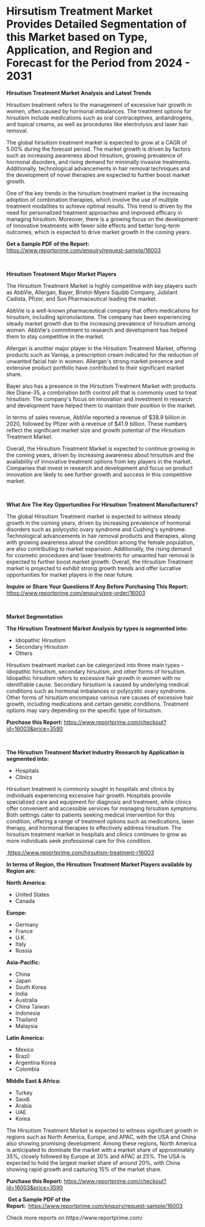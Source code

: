 <p><h1>Hirsutism Treatment Market Provides Detailed Segmentation of this Market based on Type, Application, and Region and Forecast for the Period from 2024 - 2031</h1></p><p><strong>Hirsutism Treatment Market Analysis and Latest Trends</strong></p>
<p><p>Hirsutism treatment refers to the management of excessive hair growth in women, often caused by hormonal imbalances. The treatment options for hirsutism include medications such as oral contraceptives, antiandrogens, and topical creams, as well as procedures like electrolysis and laser hair removal.</p><p>The global hirsutism treatment market is expected to grow at a CAGR of 5.00% during the forecast period. The market growth is driven by factors such as increasing awareness about hirsutism, growing prevalence of hormonal disorders, and rising demand for minimally invasive treatments. Additionally, technological advancements in hair removal techniques and the development of novel therapies are expected to further boost market growth.</p><p>One of the key trends in the hirsutism treatment market is the increasing adoption of combination therapies, which involve the use of multiple treatment modalities to achieve optimal results. This trend is driven by the need for personalized treatment approaches and improved efficacy in managing hirsutism. Moreover, there is a growing focus on the development of innovative treatments with fewer side effects and better long-term outcomes, which is expected to drive market growth in the coming years.</p></p>
<p><strong>Get a Sample PDF of the Report:&nbsp;</strong> <a href="https://www.reportprime.com/enquiry/request-sample/16003">https://www.reportprime.com/enquiry/request-sample/16003</a></p>
<p>&nbsp;</p>
<p><strong>Hirsutism Treatment Major Market Players</strong></p>
<p><p>The Hirsutism Treatment Market is highly competitive with key players such as AbbVie, Allergan, Bayer, Bristol-Myers Squibb Company, Jubilant Cadista, Pfizer, and Sun Pharmaceutical leading the market. </p><p>AbbVie is a well-known pharmaceutical company that offers medications for hirsutism, including spironolactone. The company has been experiencing steady market growth due to the increasing prevalence of hirsutism among women. AbbVie's commitment to research and development has helped them to stay competitive in the market.</p><p>Allergan is another major player in the Hirsutism Treatment Market, offering products such as Vaniqa, a prescription cream indicated for the reduction of unwanted facial hair in women. Allergan's strong market presence and extensive product portfolio have contributed to their significant market share.</p><p>Bayer also has a presence in the Hirsutism Treatment Market with products like Diane-35, a combination birth control pill that is commonly used to treat hirsutism. The company's focus on innovation and investment in research and development have helped them to maintain their position in the market.</p><p>In terms of sales revenue, AbbVie reported a revenue of $38.9 billion in 2020, followed by Pfizer with a revenue of $41.9 billion. These numbers reflect the significant market size and growth potential of the Hirsutism Treatment Market. </p><p>Overall, the Hirsutism Treatment Market is expected to continue growing in the coming years, driven by increasing awareness about hirsutism and the availability of innovative treatment options from key players in the market. Companies that invest in research and development and focus on product innovation are likely to see further growth and success in this competitive market.</p></p>
<p>&nbsp;</p>
<p><strong>What Are The Key Opportunities For Hirsutism Treatment Manufacturers?</strong></p>
<p><p>The global Hirsutism Treatment market is expected to witness steady growth in the coming years, driven by increasing prevalence of hormonal disorders such as polycystic ovary syndrome and Cushing's syndrome. Technological advancements in hair removal products and therapies, along with growing awareness about the condition among the female population, are also contributing to market expansion. Additionally, the rising demand for cosmetic procedures and laser treatments for unwanted hair removal is expected to further boost market growth. Overall, the Hirsutism Treatment market is projected to exhibit strong growth trends and offer lucrative opportunities for market players in the near future.</p></p>
<p><strong>Inquire or Share Your Questions If Any Before Purchasing This Report:</strong> <a href="https://www.reportprime.com/enquiry/pre-order/16003">https://www.reportprime.com/enquiry/pre-order/16003</a></p>
<p>&nbsp;</p>
<p><strong>Market Segmentation</strong></p>
<p><strong>The Hirsutism Treatment Market Analysis by types is segmented into:</strong></p>
<p><ul><li>Idiopathic Hirsutism</li><li>Secondary Hirsutism</li><li>Others</li></ul></p>
<p><p>Hirsutism treatment market can be categorized into three main types - idiopathic hirsutism, secondary hirsutism, and other forms of hirsutism. Idiopathic hirsutism refers to excessive hair growth in women with no identifiable cause. Secondary hirsutism is caused by underlying medical conditions such as hormonal imbalances or polycystic ovary syndrome. Other forms of hirsutism encompass various rare causes of excessive hair growth, including medications and certain genetic conditions. Treatment options may vary depending on the specific type of hirsutism.</p></p>
<p><strong>Purchase this Report:&nbsp;</strong><a href="https://www.reportprime.com/checkout?id=16003&price=3590">https://www.reportprime.com/checkout?id=16003&price=3590</a></p>
<p>&nbsp;</p>
<p><strong>The Hirsutism Treatment Market Industry Research by Application is segmented into:</strong></p>
<p><ul><li>Hospitals</li><li>Clinics</li></ul></p>
<p><p>Hirsutism treatment is commonly sought in hospitals and clinics by individuals experiencing excessive hair growth. Hospitals provide specialized care and equipment for diagnosis and treatment, while clinics offer convenient and accessible services for managing hirsutism symptoms. Both settings cater to patients seeking medical intervention for this condition, offering a range of treatment options such as medications, laser therapy, and hormonal therapies to effectively address hirsutism. The hirsutism treatment market in hospitals and clinics continues to grow as more individuals seek professional care for this condition.</p></p>
<p><a href="https://www.reportprime.com/hirsutism-treatment-r16003">&nbsp;https://www.reportprime.com/hirsutism-treatment-r16003</a></p>
<p><strong>In terms of Region, the Hirsutism Treatment Market Players available by Region are:</strong></p>
<p>
    <p> <strong> North America: </strong>
        <ul>
            <li>United States</li>
            <li>Canada</li>
        </ul>
        </p> 
    <p> <strong> Europe: </strong>
        <ul>
            <li>Germany</li>
            <li>France</li>
            <li>U.K.</li>
            <li>Italy</li>
            <li>Russia</li>
        </ul>
        </p> 
    <p> <strong> Asia-Pacific: </strong>
        <ul>
            <li>China</li>
            <li>Japan</li>
            <li>South Korea</li>
            <li>India</li>
            <li>Australia</li>
            <li>China Taiwan</li>
            <li>Indonesia</li>
            <li>Thailand</li>
            <li>Malaysia</li>
        </ul>
        </p> 
    <p> <strong> Latin America: </strong>
        <ul>
            <li>Mexico</li>
            <li>Brazil</li>
            <li>Argentina Korea</li>
            <li>Colombia</li>
        </ul>
        </p> 
    <p> <strong> Middle East & Africa: </strong>
        <ul>
            <li>Turkey</li>
            <li>Saudi</li>
            <li>Arabia</li>
            <li>UAE</li>
            <li>Korea</li>
        </ul>
    </p>
    </p>
<p><p>The Hirsutism Treatment Market is expected to witness significant growth in regions such as North America, Europe, and APAC, with the USA and China also showing promising development. Among these regions, North America is anticipated to dominate the market with a market share of approximately 35%, closely followed by Europe at 30% and APAC at 25%. The USA is expected to hold the largest market share of around 20%, with China showing rapid growth and capturing 15% of the market share.</p></p>
<p><strong>Purchase this Report: </strong><a href="https://www.reportprime.com/checkout?id=16003&price=3590">https://www.reportprime.com/checkout?id=16003&price=3590</a></p>
<p>&nbsp;<strong>Get a Sample PDF of the Report:&nbsp;&nbsp;</strong><a href="https://www.reportprime.com/enquiry/request-sample/16003">https://www.reportprime.com/enquiry/request-sample/16003</a></p>
<p><strong></strong></p>
<p>Check more reports on https://www.reportprime.com/</p>